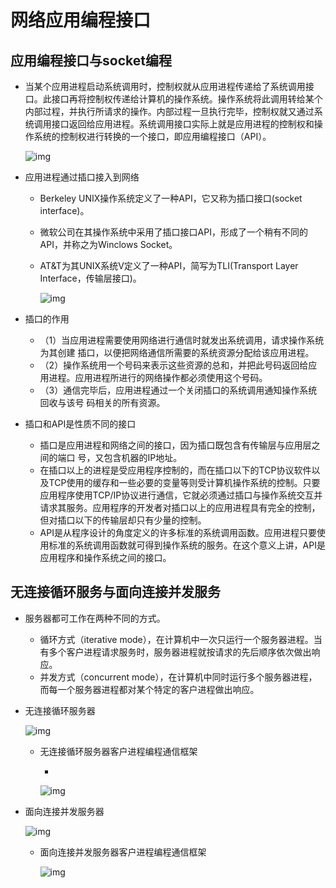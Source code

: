 # 网络应用编程接口

## 应用编程接口与socket编程

- 当某个应用进程启动系统调用时，控制权就从应用进程传递给了系统调用接口。此接口再将控制权传递给计算机的操作系统。操作系统将此调用转给某个内部过程，并执行所请求的操作。内部过程一旦执行完毕，控制权就又通过系统调用接口返回给应用进程。系统调用接口实际上就是应用进程的控制权和操作系统的控制权进行转换的一个接口，即应用编程接口（API）。

  ![img](https://img1.zlogs.net/20/20200115191817.png)

- 应用进程通过插口接入到网络

  - Berkeley UNIX操作系统定义了一种API，它又称为插口接口(socket interface)。

  - 微软公司在其操作系统中采用了插口接口API，形成了一个稍有不同的API，并称之为Winclows Socket。

  - AT&T为其UNIX系统V定义了一种API，简写为TLI(Transport Layer Interface，传输层接口)。

    ![img](https://img1.zlogs.net/20/20200115191818.png)

- 插口的作用

  - （1）当应用进程需要使用网络进行通信时就发出系统调用，请求操作系统为其创建    插口，以便把网络通信所需要的系统资源分配给该应用进程。
  - （2）操作系统用一个号码来表示这些资源的总和，并把此号码返回给应用进程。应用进程所进行的网络操作都必须使用这个号码。
  - （3）通信完毕后，应用进程通过一个关闭插口的系统调用通知操作系统回收与该号  码相关的所有资源。

- 插口和API是性质不同的接口

  - 插口是应用进程和网络之间的接口，因为插口既包含有传输层与应用层之间的端口  号，又包含机器的IP地址。
  - 在插口以上的进程是受应用程序控制的，而在插口以下的TCP协议软件以及TCP使用的缓存和一些必要的变量等则受计算机操作系统的控制。只要应用程序使用TCP/IP协议进行通信，它就必须通过插口与操作系统交互并请求其服务。应用程序的开发者对插口以上的应用进程具有完全的控制，但对插口以下的传输层却只有少量的控制。
  - API是从程序设计的角度定义的许多标准的系统调用函数。应用进程只要使用标准的系统调用函数就可得到操作系统的服务。在这个意义上讲，API是应用程序和操作系统之间的接口。

## 无连接循环服务与面向连接并发服务

- 服务器都可工作在两种不同的方式。

  - 循环方式（iterative mode），在计算机中一次只运行一个服务器进程。当有多个客户进程请求服务时，服务器进程就按请求的先后顺序依次做出响应。
  - 并发方式（concurrent mode），在计算机中同时运行多个服务器进程，而每一个服务器进程都对某个特定的客户进程做出响应。

- 无连接循环服务器

  ![img](https://img1.zlogs.net/20/20200115191819.png)

  - 无连接循环服务器客户进程编程通信框架

    - 

      ![img](https://img1.zlogs.net/20/20200115191820.png)

- 面向连接并发服务器

  ![img](https://img1.zlogs.net/20/20200115191821.png)

  - 面向连接并发服务器客户进程编程通信框架

    ![img](https://img1.zlogs.net/20/20200115191822.png)